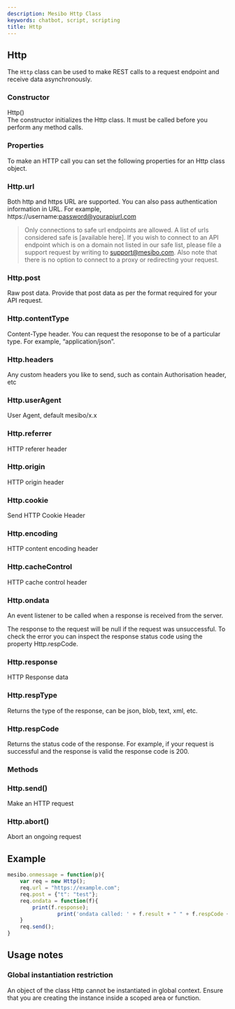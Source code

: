 ```yaml
---
description: Mesibo Http Class 
keywords: chatbot, script, scripting
title: Http 
---
```


## Http  
The `Http` class can be used to make REST calls to a request endpoint and receive data asynchronously.

### Constructor  
Http()  
The constructor initializes the Http class. It must be called before you perform any method calls. 

### Properties  
To make an HTTP call you can set the following properties for an Http class object. 

### Http.url 
Both http and https URL are supported. You can also pass authentication information in URL. For example, https://username:password@yourapiurl.com

> Only connections to safe url endpoints are allowed. A list of urls considered safe is [available here]. If you wish to connect to an API endpoint which is on a domain not listed in our safe list, please file a support request by writing to support@mesibo.com.
> Also note that there is no option to connect to a proxy or redirecting your request.

### Http.post 
Raw post data. Provide that post data as per the format required for your API request.

### Http.contentType  
Content-Type header. You can request the resoponse to be of a particular type. For example, “application/json”.

### Http.headers  
Any custom headers you like to send, such as contain Authorisation header, etc

### Http.userAgent  
User Agent, default mesibo/x.x

### Http.referrer  
HTTP referer header

### Http.origin  
HTTP origin header

### Http.cookie  
Send HTTP Cookie Header

### Http.encoding  
HTTP content encoding header

### Http.cacheControl  
HTTP cache control header

### Http.ondata 
An event listener to be called when a response is received from the server.

The response to the request will be null if the request was unsuccessful. To check the error you can inspect the response status code using the property Http.respCode.

### Http.response
HTTP Response data 

### Http.respType 
Returns the type of the response, can be json, blob, text, xml, etc. 

### Http.respCode 
Returns the status code of the response. For example, if your request is successful and the response is valid the response code is 200.  

### Methods

### Http.send()   
Make an HTTP request

### Http.abort()  
Abort an ongoing request

## Example

```js
mesibo.onmessage = function(p){
	var req = new Http();
	req.url = "https://example.com";
	req.post = {"t": "test"};	
	req.ondata = function(f){
		print(f.response);
                print('ondata called: ' + f.result + " " + f.respCode +  " " + f.respType);
	}
	req.send();
}
```

## Usage notes

### Global instantiation restriction  
An object of the class Http cannot be instantiated in global context. Ensure that you are creating the instance inside a scoped area or function.

